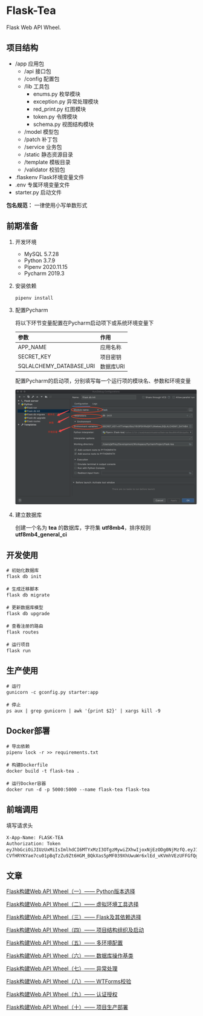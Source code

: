 # Flask-Tea
Flask Web API Wheel.

## 项目结构
- /app 应用包
  - /api 接口包
  - /config 配置包
  - /lib 工具包
    - enums.py 枚举模块
    - exception.py 异常处理模块
    - red_print.py 红图模块
    - token.py 令牌模块
    - schema.py 视图结构模块
  - /model 模型包
  - /patch 补丁包
  - /service 业务包
  - /static 静态资源目录
  - /template 模板目录
  - /validator 校验包
- .flaskenv Flask环境变量文件
- .env 专属环境变量文件
- starter.py 启动文件

**包名规范：** 一律使用小写单数形式

## 前期准备

1. 开发环境
    - MySQL 5.7.28
    - Python 3.7.9
    - Pipenv 2020.11.15
    - Pycharm 2019.3

2. 安装依赖

    ```shell script
    pipenv install
    ```

3. 配置Pycharm

    将以下环节变量配置在Pycharm启动项下或系统环境变量下

    |参数|作用|
    |---|---|
    |APP_NAME|应用名称|
    |SECRET_KEY|项目密钥|
    |SQLALCHEMY_DATABASE_URI|数据库URI|
    
    配置Pycharm的启动项，分别填写每一个运行项的模块名、参数和环境变量
    
    <div>
        <img alt="pycharm" src="media/image/pycharm.png" width="520px" />
    </div>

    
4. 建立数据库

    创建一个名为 **tea** 的数据库，字符集 **utf8mb4**，排序规则 **utf8mb4_general_ci**

## 开发使用
```shell script
# 初始化数据库
flask db init

# 生成迁移脚本
flask db migrate

# 更新数据库模型
flask db upgrade

# 查看注册的路由
flask routes

# 运行项目
flask run
```

## 生产使用
```shell script
# 运行
gunicorn -c gconfig.py starter:app

# 停止
ps aux | grep gunicorn | awk '{print $2}' | xargs kill -9
```

## Docker部署
```shell script
# 导出依赖
pipenv lock -r >> requirements.txt

# 构建Dockerfile
docker build -t flask-tea .

# 运行Docker容器
docker run -d -p 5000:5000 --name flask-tea flask-tea
```

## 前端调用
填写请求头
```shell script
X-App-Name: FLASK-TEA
Authorization: Token eyJhbGciOiJIUzUxMiIsImlhdCI6MTYxMzI3OTgzMywiZXhwIjoxNjEzODg0NjMzfQ.eyJ1c2VyX2lkIjoiNzZkMGUzMWQwOGJmNDFkZGEyYzRmYTc1Nzg4NjVlZGMifQ.Fls-CVfHRYKYae7cu01pBqTzZu9Zt6HGM_BQkXas5pMF039XhUwuWr6xlEd_vKVmhVEzUFFGfQgJ4tUnXCQ5Zw
```

## 文章
[Flask构建Web API Wheel（一）—— Python版本选择](https://www.yejiefeng.com/articles/2021/01/27/1611747209253.html)

[Flask构建Web API Wheel（二）—— 虚拟环境工具选择](https://www.yejiefeng.com/articles/2021/01/29/1611924269587.html)

[Flask构建Web API Wheel（三）—— Flask及其依赖选择](https://www.yejiefeng.com/articles/2021/01/31/1612090572278.html)

[Flask构建Web API Wheel（四）—— 项目结构组织及启动](https://www.yejiefeng.com/articles/2021/02/02/1612278302145.html)

[Flask构建Web API Wheel（五）—— 多环境配置](https://www.yejiefeng.com/articles/2021/02/03/1612366632442.html)

[Flask构建Web API Wheel（六）—— 数据库操作基类](https://www.yejiefeng.com/articles/2021/02/16/1613448163988.html)

[Flask构建Web API Wheel（七）—— 异常处理](https://www.yejiefeng.com/articles/2021/02/16/1613450751289.html)

[Flask构建Web API Wheel（八）—— WTForms校验](https://www.yejiefeng.com/articles/2021/02/16/1613455540067.html)

[Flask构建Web API Wheel（九）—— 认证授权](https://www.yejiefeng.com/articles/2021/02/16/1613459929904.html)

[Flask构建Web API Wheel（十）—— 项目生产部署](https://www.yejiefeng.com/articles/2021/02/20/1613834443684.html)
